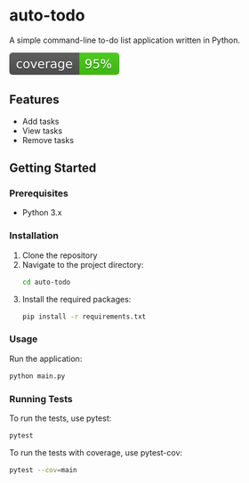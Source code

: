 # auto-todo

A simple command-line to-do list application written in Python.

![Coverage](coverage.svg)

## Features

- Add tasks
- View tasks
- Remove tasks

## Getting Started

### Prerequisites

- Python 3.x

### Installation

1. Clone the repository
2. Navigate to the project directory:
   ```sh
   cd auto-todo
   ```
3. Install the required packages:
   ```sh
   pip install -r requirements.txt
   ```

### Usage

Run the application:

```sh
python main.py
```

### Running Tests

To run the tests, use pytest:

```sh
pytest
```

To run the tests with coverage, use pytest-cov:

```sh
pytest --cov=main
```
